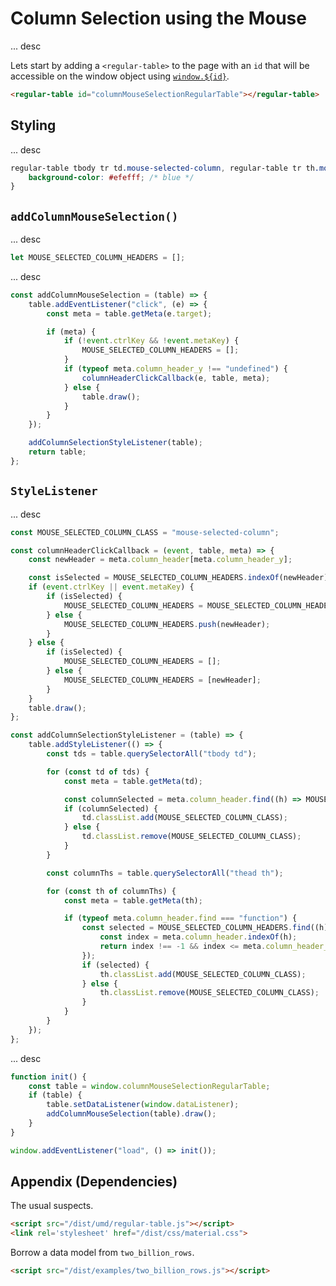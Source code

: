 # Column Selection using the Mouse

... desc

Lets start by adding a `<regular-table>` to the page with an `id` that will
be accessible on the window object using [`window.${id}`](https://stackoverflow.com/questions/18713272/why-do-dom-elements-exist-as-properties-on-the-window-object).

```html
<regular-table id="columnMouseSelectionRegularTable"></regular-table>
```

## Styling

... desc

```css
regular-table tbody tr td.mouse-selected-column, regular-table tr th.mouse-selected-column {
    background-color: #efefff; /* blue */
}
```
## `addColumnMouseSelection()`
... desc
```javascript
let MOUSE_SELECTED_COLUMN_HEADERS = [];
```
... desc
```javascript
const addColumnMouseSelection = (table) => {
    table.addEventListener("click", (e) => {
        const meta = table.getMeta(e.target);

        if (meta) {
            if (!event.ctrlKey && !event.metaKey) {
                MOUSE_SELECTED_COLUMN_HEADERS = [];
            }
            if (typeof meta.column_header_y !== "undefined") {
                columnHeaderClickCallback(e, table, meta);
            } else {
                table.draw();
            }
        }
    });

    addColumnSelectionStyleListener(table);
    return table;
};

```
## `StyleListener`

... desc

```javascript
const MOUSE_SELECTED_COLUMN_CLASS = "mouse-selected-column";

const columnHeaderClickCallback = (event, table, meta) => {
    const newHeader = meta.column_header[meta.column_header_y];

    const isSelected = MOUSE_SELECTED_COLUMN_HEADERS.indexOf(newHeader) !== -1;
    if (event.ctrlKey || event.metaKey) {
        if (isSelected) {
            MOUSE_SELECTED_COLUMN_HEADERS = MOUSE_SELECTED_COLUMN_HEADERS.filter((h) => h !== newHeader);
        } else {
            MOUSE_SELECTED_COLUMN_HEADERS.push(newHeader);
        }
    } else {
        if (isSelected) {
            MOUSE_SELECTED_COLUMN_HEADERS = [];
        } else {
            MOUSE_SELECTED_COLUMN_HEADERS = [newHeader];
        }
    }
    table.draw();
};

const addColumnSelectionStyleListener = (table) => {
    table.addStyleListener(() => {
        const tds = table.querySelectorAll("tbody td");

        for (const td of tds) {
            const meta = table.getMeta(td);

            const columnSelected = meta.column_header.find((h) => MOUSE_SELECTED_COLUMN_HEADERS.indexOf(h) !== -1);
            if (columnSelected) {
                td.classList.add(MOUSE_SELECTED_COLUMN_CLASS);
            } else {
                td.classList.remove(MOUSE_SELECTED_COLUMN_CLASS);
            }
        }

        const columnThs = table.querySelectorAll("thead th");

        for (const th of columnThs) {
            const meta = table.getMeta(th);

            if (typeof meta.column_header.find === "function") {
                const selected = MOUSE_SELECTED_COLUMN_HEADERS.find((h) => {
                    const index = meta.column_header.indexOf(h);
                    return index !== -1 && index <= meta.column_header_y;
                });
                if (selected) {
                    th.classList.add(MOUSE_SELECTED_COLUMN_CLASS);
                } else {
                    th.classList.remove(MOUSE_SELECTED_COLUMN_CLASS);
                }
            }
        }
    });
};

```
... desc

```javascript
function init() {
    const table = window.columnMouseSelectionRegularTable;
    if (table) {
        table.setDataListener(window.dataListener);
        addColumnMouseSelection(table).draw();
    }
}

window.addEventListener("load", () => init());
```

## Appendix (Dependencies)

The usual suspects.

```html
<script src="/dist/umd/regular-table.js"></script>
<link rel='stylesheet' href="/dist/css/material.css">
```

Borrow a data model from `two_billion_rows`.

```html
<script src="/dist/examples/two_billion_rows.js"></script>
```
